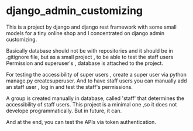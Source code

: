 # django_admin_customizing
This is a project by django and django rest framework with some small models for a tiny online shop and I concentrated on django admin customizing.

Basically database should not be with repositories and it should be in .gitignore file, but as a small project , to be able to test the staff users
Permission and superuser's , database is attached to the project.

For testing the accessibility of super users , ‍‍‍‍create a super user via python manage.py createsuperuser.
And to have staff users you can manually add an staff user , log in and test the staff's permissions.

A group is created manually in database, called 'staff' that determines the accessibility of staff users.
This project is a minimal one ,so it does not develope programmatically.
But in future, it can.

And at the end, you can test the APIs via token authentication.

